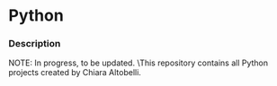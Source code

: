 # Python

### Description
NOTE: In progress, to be updated.
\\This repository contains all Python projects created by Chiara Altobelli.
